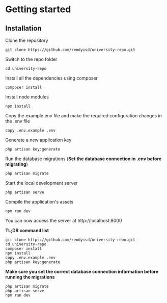 # Getting started

## Installation

Clone the repository

    git clone https://github.com/rendyisd/university-repo.git

Switch to the repo folder

    cd university-repo

Install all the dependencies using composer

    composer install

Install node modules

    npm install

Copy the example env file and make the required configuration changes in the .env file

    copy .env.example .env

Generate a new application key

    php artisan key:generate

Run the database migrations (**Set the database connection in .env before migrating**)

    php artisan migrate

Start the local development server

    php artisan serve
    
Compile the application's assets

    npm run dev

You can now access the server at http://localhost:8000

**TL;DR command list**

    git clone https://github.com/rendyisd/university-repo.git
    cd university-repo
    composer install
    npm install
    copy .env.example .env
    php artisan key:generate
    
**Make sure you set the correct database connection information before running the migrations**

    php artisan migrate
    php artisan serve
    npm run dev

